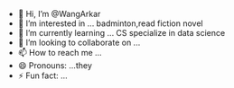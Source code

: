 - 👋 Hi, I’m @WangArkar
- 👀 I’m interested in ... badminton,read fiction novel 
- 🌱 I’m currently learning ... CS specialize in data science 
- 💞️ I’m looking to collaborate on ...
- 📫 How to reach me ...
- 😄 Pronouns: ...they
- ⚡ Fun fact: ...

<!---
WangArkar/WangArkar is a ✨ special ✨ repository because its `README.md` (this file) appears on your GitHub profile.
You can click the Preview link to take a look at your changes.
--->

